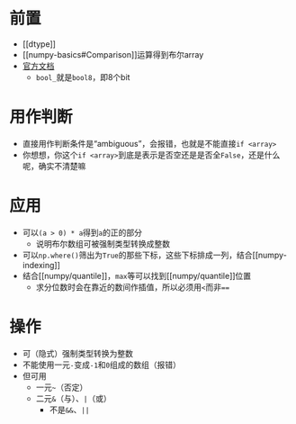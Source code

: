 # 前置
- [[dtype]]
- [[numpy-basics#Comparison]]运算得到布尔array
- [官方文档](https://numpy.org/doc/stable/reference/arrays.scalars.html#numpy.bool_)
  - `bool_`就是`bool8`，即8个bit
# 用作判断
- 直接用作判断条件是“ambiguous”，会报错，也就是不能直接`if <array>`
- 你想想，你这个`if <array>`到底是表示是否空还是是否全`False`，还是什么呢，确实不清楚嘛
# 应用
- 可以`(a > 0) * a`得到`a`的正的部分
  - 说明布尔数组可被强制类型转换成整数
- 可以`np.where()`筛出为`True`的那些下标，这些下标排成一列，结合[[numpy-indexing]]
- 结合[[numpy/quantile]]，`max`等可以找到[[numpy/quantile]]位置
  - 求分位数时会在靠近的数间作插值，所以必须用`<`而非`==`
# 操作
- 可（隐式）强制类型转换为整数
- 不能使用一元`-`变成`-1`和`0`组成的数组（报错）
- 但可用
  - 一元`~`（否定）
  - 二元`&`（与）、`|`（或）
    - 不是`&&`、`||`